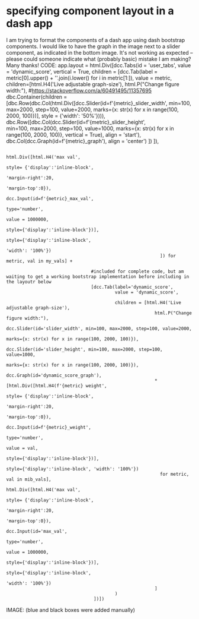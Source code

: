 
# specifying component layout in a dash app

I am trying to format the components of a dash app using dash bootstrap components.  I would like to have the graph in the image next to a slider component, as indicated in the bottom image.
It's not working as expected – please could someone indicate what (probably basic) mistake I am making?
Many thanks!
CODE:
app.layout = html.Div([dcc.Tabs(id = 'user_tabs',
                                value = 'dynamic_score',
                                vertical = True,
                                children = [dcc.Tab(label = metric[0].upper() + ''.join(i.lower() for i in metric[1:]), 
                                                    value = metric,
                                                    children=[html.H4('Live adjustable graph-size'),
                                                              html.P("Change figure width:"),
                                                              #https://stackoverflow.com/a/60491495/11357695
                                                              dbc.Container(children = [dbc.Row(dbc.Col(html.Div([dcc.Slider(id=f'{metric}_slider_width', 
                                                                                                                             min=100, 
                                                                                                                             max=2000, 
                                                                                                                             step=100, 
                                                                                                                             value=2000,
                                                                                                                             marks={x: str(x) for x in range(100, 2000, 100)})],
                                                                                                                             style = {'width': '50%'}))),
                                                                                         dbc.Row([dbc.Col(dcc.Slider(id=f'{metric}_slider_height',  
                                                                                                                     min=100, 
                                                                                                                     max=2000, 
                                                                                                                     step=100, 
                                                                                                                     value=1000,
                                                                                                                     marks={x: str(x) for x in range(100, 2000, 100)},
                                                                                                                     vertical = True),
                                                                                                          align = 'start'),
                                                                                                  dbc.Col(dcc.Graph(id=f'{metric}_graph'),
                                                                                                          align = 'center')
                                                                                                  ])
                                                                                         ]),
                
                                                              html.Div([html.H4('max val', 
                                                                                style= {'display':'inline-block',
                                                                                        'margin-right':20, 
                                                                                        'margin-top':0}),
                                                                        dcc.Input(id=f'{metric}_max_val',
                                                                                  type='number',
                                                                                  value = 1000000, 
                                                                                  style={'display':'inline-block'})], 
                                                                        style={'display':'inline-block', 
                                                                                'width': '100%'}) 
                                                              ]) for metric, val in my_vals] + 
                                
                                    #included for complete code, but am waiting to get a working bootstrap implementation before including in the layoutr below
                                    [dcc.Tab(label='dynamic_score', 
                                             value = 'dynamic_score',
                                             
                                             children = [html.H4('Live adjustable graph-size'),
                                                            html.P("Change figure width:"),
                                                            dcc.Slider(id='slider_width', min=100, max=2000, step=100, value=2000,
                                                                       marks={x: str(x) for x in range(100, 2000, 100)}),
                                                            dcc.Slider(id='slider_height', min=100, max=2000, step=100, value=1000,
                                                                       marks={x: str(x) for x in range(100, 2000, 100)}),
                                                            dcc.Graph(id='dynamic_score_graph'),
                                                            *[html.Div([html.H4(f'{metric} weight', 
                                                                                style= {'display':'inline-block',
                                                                                        'margin-right':20, 
                                                                                        'margin-top':0}),
                                                                        dcc.Input(id=f'{metric}_weight',
                                                                                  type='number',
                                                                                  value = val, 
                                                                                  style={'display':'inline-block'})],
                                                                       style={'display':'inline-block', 'width': '100%'}) 
                                                              for metric, val in mib_vals],
                                                            html.Div([html.H4('max val', 
                                                                              style= {'display':'inline-block',
                                                                                      'margin-right':20, 
                                                                                      'margin-top':0}),
                                                                      dcc.Input(id='max_val',
                                                                                type='number',
                                                                                value = 1000000, 
                                                                                style={'display':'inline-block'})], 
                                                                     style={'display':'inline-block', 
                                                                            'width': '100%'})
                                                            ]  
                                             )
                                     ])])

IMAGE:
(blue and black boxes were added manually)


        